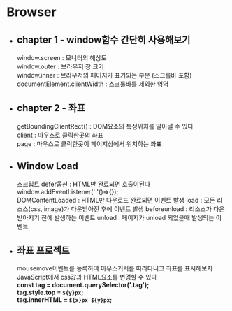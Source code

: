 # Browser

- ## chapter 1 - window함수 간단히 사용해보기

  window.screen : 모니터의 해상도 <br>
  window.outer : 브라우저 창 크기 <br>
  window.inner : 브라우저의 페이지가 표기되는 부분 (스크롤바 포함) <br>
  documentElement.clientWidth : 스크롤바를 제외한 영역 <br>

- ## chapter 2 - 좌표

  getBoundingClientRect() : DOM요소의 특정위치를 알아낼 수 있다<br>
  client : 마우스로 클릭한곳의 좌표<br>
  page : 마우스로 클릭한곳이 페이지상에서 위치하는 좌표

- ## Window Load

  스크립트 defer옵션 : HTML만 완료되면 호출이된다
  window.addEventListener(' '()=>{});  
  DOMContentLoaded : HTML만 다운로드 완료되면 이벤트 발생
  load : 모든 리소스(css, image)가 다운받아진 후에 이벤트 발생
  beforeunload : 리소스가 다운받아지기 전에 발생하는 이벤트
  unload : 페이지가 unload 되었을때 발생되는 이벤트

- ## 좌표 프로젝트
  mousemove이벤트를 등록하여 마우스커서를 따라다니고 좌표를 표시해보자 <br/>
  JavaScript에서 css값과 HTML요소를 변경할 수 있다<br/>
  <b>
  const tag = document.querySelector('.tag');<br/>
  tag.style.top = `${y}px`; <br/>
  tag.innerHTML = `${x}px ${y}px`; <br/>
  </b>
